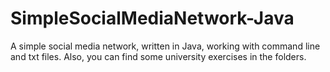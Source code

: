 # SimpleSocialMediaNetwork-Java

A simple social media network, written in Java, working with command line and txt files.
Also, you can find some university exercises in the folders.
